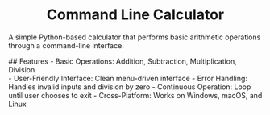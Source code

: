 <h1 align="center">Command Line Calculator</h1>
<p>A simple Python-based calculator that performs basic arithmetic operations through a command-line interface.</p>
## Features 
- Basic Operations: Addition, Subtraction, Multiplication, Division <br>
- User-Friendly Interface: Clean menu-driven interface
- Error Handling: Handles invalid inputs and division by zero
- Continuous Operation: Loop until user chooses to exit
- Cross-Platform: Works on Windows, macOS, and Linux
